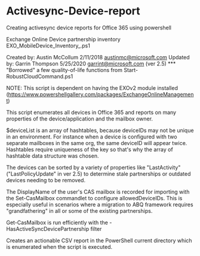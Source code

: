 # Activesync-Device-report
Creating activesync device reports for Office 365 using powershell

Exchange Online Device partnership inventory
EXO_MobileDevice_Inventory_<ver>.ps1

  Created by: Austin McCollum 2/11/2018 austinmc@microsoft.com
  Updated by: Garrin Thompson 5/25/2020 garrint@microsoft.com (ver 2.5) 
  *** "Borrowed" a few quality-of-life functions from Start-RobustCloudCommand.ps1

NOTE: This script is dependent on having the EXOv2 module installed (https://www.powershellgallery.com/packages/ExchangeOnlineManagement)

 This script enumerates all devices in Office 365 and reports on many properties of the
   device/application and the mailbox owner.

 $deviceList is an array of hashtables, because deviceIDs may not be
   unique in an environment. For instance when a device is configured with
   two separate mailboxes in the same org, the same deviceID will appear twice.
   Hashtables require uniqueness of the key so that's why the array of hashtable data 
   structure was chosen.

 The devices can be sorted by a variety of properties like "LastActivity" ("LastPolicyUpdate" in ver 2.5) to determine 
   stale partnerships or outdated devices needing to be removed.
 
 The DisplayName of the user's CAS mailbox is recorded for importing with the 
   Set-CasMailbox commandlet to configure allowedDeviceIDs. This is especially useful in 
   scenarios where a migration to ABQ framework requires "grandfathering" in all or some
   of the existing partnerships.

 Get-CasMailbox is run efficiently with the -HasActiveSyncDevicePartnership filter 

Creates an actionable CSV report in the PowerShell current directory which is enumerated when the script is executed.
